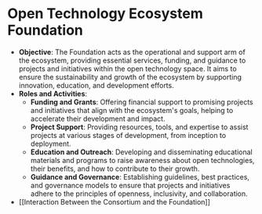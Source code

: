 # Open Technology Ecosystem Foundation

- **Objective**: The Foundation acts as the operational and support arm of the ecosystem, providing essential services, funding, and guidance to projects and initiatives within the open technology space. It aims to ensure the sustainability and growth of the ecosystem by supporting innovation, education, and development efforts.
- **Roles and Activities**:
  - **Funding and Grants**: Offering financial support to promising projects and initiatives that align with the ecosystem's goals, helping to accelerate their development and impact.
  - **Project Support**: Providing resources, tools, and expertise to assist projects at various stages of development, from inception to deployment.
  - **Education and Outreach**: Developing and disseminating educational materials and programs to raise awareness about open technologies, their benefits, and how to contribute to their growth.
  - **Guidance and Governance**: Establishing guidelines, best practices, and governance models to ensure that projects and initiatives adhere to the principles of openness, inclusivity, and collaboration.
- [[Interaction Between the Consortium and the Foundation]]
